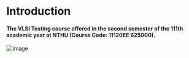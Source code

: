 # Introduction

#### The VLSI Testing course offered in the second semester of the 111th academic year at NTHU (Course Code: 11120EE 625000).  
![image](https://github.com/user-attachments/assets/ec6289ff-4a30-4cca-94e9-640cf255b0cd )

